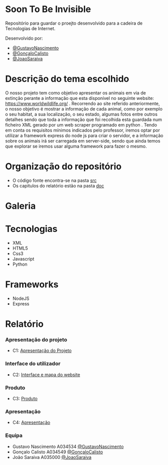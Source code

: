 # Soon To Be Invisible

Repositório para guardar o proejto desenvolvido para a cadeira de Tecnologias de Internet.

Desenvolvido por:
- [@GustavoNascimento](https://github.com/guuuu)
- [@GonçaloCalisto](https://github.com/GandaCalisto)
- [@JoaoSaraiva](https://github.com/9saraiva8)

# Descrição do tema escolhido

O nosso projeto tem como objetivo apresentar os animais em via de extinção perante a informação que esta disponível no seguinte website: https://www.worldwildlife.org/ . Recorrendo ao site referido anteriormente, o nosso objetivo é mostrar a informação de cada animal, como por exemplo o seu habitat, a sua localização, o seu estado, algumas fotos entre outros detalhes sendo que toda a informação que foi recolhida esta guardada num ficheiro XML gerado por um web scraper programado em python . Tendo em conta os requisitos mínimos indicados pelo professor, iremos optar por utilizar a framework express do node js para criar o servidor, e a informação sobre os animais irá ser carregada em server-side, sendo que ainda temos que explorar se iremos usar alguma framework para fazer o mesmo.

# Organização do repositório

- O código fonte encontra-se na pasta [src](https://github.com/GNGCJS/SoonToBeInvisible/tree/main/src)
- Os capitulos do relatório estão na pasta [doc](https://github.com/GNGCJS/SoonToBeInvisible/tree/main/doc)

# Galeria

# Tecnologias

- XML
- HTML5
- Css3
- Javascript
- Python

# Frameworks

- NodeJS
- Express

# Relatório

### Apresentação do projeto
* C1: [Apresentação do Projeto](https://github.com/GNGCJS/SoonToBeInvisible/blob/main/doc/c1.md)

### Interface do utilizador

* C2: [Interface e mapa do website](https://github.com/GNGCJS/SoonToBeInvisible/blob/main/doc/c2.md)

### Produto

* C3: [Produto](https://github.com/GNGCJS/SoonToBeInvisible/blob/main/doc/c3.md)

### Apresentação

* C4: [Apresentação](https://github.com/GNGCJS/SoonToBeInvisible/blob/main/doc/c4.md)


### Equipa
- Gustavo Nascimento A034534 [@GustavoNascimento](https://github.com/guuuu)
- Gonçalo Calisto A034549 [@GonçaloCalisto](https://github.com/GandaCalisto)
- João Saraiva A035000 [@JoaoSaraiva](https://github.com/9saraiva8)